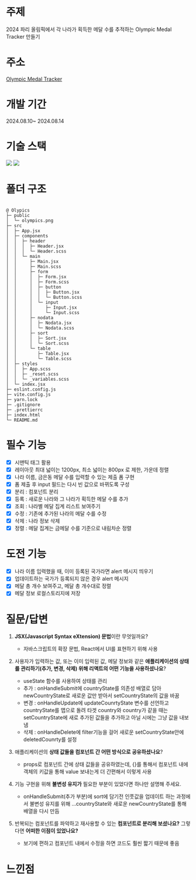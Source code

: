 # 주제

2024 파리 올림픽에서 각 나라가 획득한 메달 수를 추적하는 Olympic Medal Tracker 만들기

# 주소

[Olympic Medal Tracker](https://react-sigma-beryl.vercel.app//)

# 개발 기간

2024.08.10~ 2024.08.14

# 기술 스택

<img src="https://img.shields.io/badge/sass-CC6699?style=for-the-badge&logo=sass&logoColor=white"> <img src="https://img.shields.io/badge/react-61DAFB?style=for-the-badge&logo=react&logoColor=white">
<br>

# 폴더 구조

```

@ Olypics
├─ public
│  └─ olympics.png
├─ src
│  ├─ App.jsx
│  ├─ components
│  │  ├─ header
│  │  │  ├─ Header.jsx
│  │  │  └─ Header.scss
│  │  └─ main
│  │     ├─ Main.jsx
│  │     ├─ Main.scss
│  │     ├─ form
│  │     │  ├─ Form.jsx
│  │     │  ├─ Form.scss
│  │     │  ├─ button
│  │     │  │  ├─ Button.jsx
│  │     │  │  └─ Button.scss
│  │     │  └─ input
│  │     │     ├─ Input.jsx
│  │     │     └─ Input.scss
│  │     ├─ nodata
│  │     │  ├─ Nodata.jsx
│  │     │  └─ Nodata.scss
│  │     ├─ sort
│  │     │  ├─ Sort.jsx
│  │     │  └─ Sort.scss
│  │     └─ table
│  │        ├─ Table.jsx
│  │        └─ Table.scss
│  ├─ styles
│  │  ├─ App.scss
│  │  ├─ _reset.scss
│  │  └─ _variables.scss
│  └─ index.jsx
├─ eslint.config.js
├─ vite.config.js
├─ yarn.lock
├─ .gitignore
├─ .prettierrc
├─ index.html
└─ README.md

```

# 필수 기능

- [x] 시맨틱 태그 활용
- [x] 레이아웃 최대 넓이는 1200px, 최소 넓이는 800px 로 제한, 가운데 정렬
- [x] 나라 이름, 금은동 메달 수를 입력할 수 있는 제출 폼 구현
- [x] 폼 제출 후 input 필드는 다시 빈 값으로 바뀌도록 구성
- [x] 분리 : 컴포넌트 분리
- [x] 등록 : 새로운 나라와 그 나라가 획득한 메달 수를 추가
- [x] 조회 : 나라별 메달 집계 리스트 보여주기
- [x] 수정 : 기존에 추가된 나라의 메달 수를 수정
- [x] 삭제 : 나라 정보 삭제
- [x] 정렬 : 메달 집계는 금메달 수를 기준으로 내림차순 정렬

# 도전 기능

- [x] 나라 이름 입력했을 때, 이미 등록된 국가라면 alert 메시지 띄우기
- [x] 업데이트하는 국가가 등록되지 않은 경우 alert 메시지
- [x] 메달 총 개수 보여주고, 메달 총 개수대로 정렬
- [x] 메달 정보 로컬스토리지에 저장

# 질문/답변

1. **JSX(Javascript Syntax eXtension) 문법**이란 무엇일까요?

   - 자바스크립트의 확장 문법, React에서 UI를 표현하기 위해 사용

2. 사용자가 입력하는 값, 또는 이미 입력된 값, 메달 정보와 같은 **애플리케이션의 상태를 관리하기(추가, 변경, 삭제) 위해 리액트의 어떤 기능을 사용하셨나요**?

   - useState 함수를 사용하여 상태를 관리
   - 추가 : onHandleSubmit에 countryState를 의존성 배열로 담아 newCountryState로 새로운 값만 받아서 setCountryState의 값을 바꿈
   - 변경 : onHandleUpdate에 updateCounrtyState 변수를 선언하고 countryState를 맵으로 돌려 타겟 country와 country가 같을 때는 setCountryState에 새로 추가된 값들을 추가하고 아닐 시에는 그냥 값을 내보냄
   - 삭제 : onHandleDelete에 filter기능을 걸어 새로운 setCountryState안에 deletedCounrty를 설정

3. 애플리케이션의 **상태 값들을 컴포넌트 간 어떤 방식으로 공유하셨나요**?

   - props로 컴포넌트 간에 상태 값들을 공유하였는데, {}를 통해서 컴포넌트 내에 객체의 키값을 통해 value 보내는게 더 간편해서 이렇게 사용

4. 기능 구현을 위해 **불변성 유지가** 필요한 부분이 있었다면 하나만 설명해 주세요.

   - onHandleSubmit(추가 부분)에 sort에 담기전 인풋값을 업데이트 하는 과정에서 불변성 유지를 위해 ...countryState와 새로운 newCountryState를 통해 배열을 다시 만듬

5. 반복되는 컴포넌트를 파악하고 재사용할 수 있는 **컴포넌트로 분리해 보셨나요?** 그렇다면 **어떠한 이점이 있었나요?**

   - 보기에 편하고 컴포넌트 내에서 수정을 하면 코드도 훨씬 짧기 때문에 좋음

# 느낀점
